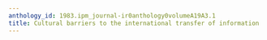 ```yaml
---
anthology_id: 1983.ipm_journal-ir0anthology0volumeA19A3.1
title: Cultural barriers to the international transfer of information
---
```

